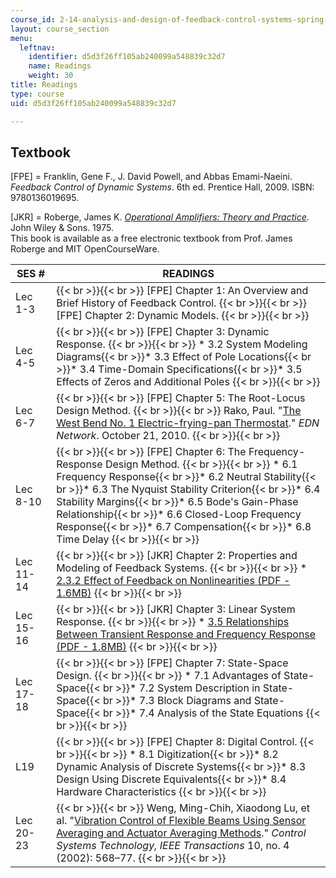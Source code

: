 ```yaml
---
course_id: 2-14-analysis-and-design-of-feedback-control-systems-spring-2014
layout: course_section
menu:
  leftnav:
    identifier: d5d3f26ff105ab240099a548839c32d7
    name: Readings
    weight: 30
title: Readings
type: course
uid: d5d3f26ff105ab240099a548839c32d7

---
```


Textbook
--------

\[FPE\] = Franklin, Gene F., J. David Powell, and Abbas Emami-Naeini. _Feedback Control of Dynamic Systems_. 6th ed. Prentice Hall, 2009. ISBN: 9780136019695.

\[JKR\] = Roberge, James K. [_Operational Amplifiers: Theory and Practice_](/resources/res-6-010-electronic-feedback-systems-spring-2013/textbook). John Wiley & Sons. 1975.  
This book is available as a free electronic textbook from Prof. James Roberge and MIT OpenCourseWare.

| SES # | READINGS |
| --- | --- |
| Lec 1-3 |  {{< br >}}{{< br >}} \[FPE\] Chapter 1: An Overview and Brief History of Feedback Control. {{< br >}}{{< br >}} \[FPE\] Chapter 2: Dynamic Models. {{< br >}}{{< br >}}  |
| Lec 4-5 |  {{< br >}}{{< br >}} \[FPE\] Chapter 3: Dynamic Response. {{< br >}}{{< br >}} *   3.2 System Modeling Diagrams{{< br >}}*   3.3 Effect of Pole Locations{{< br >}}*   3.4 Time-Domain Specifications{{< br >}}*   3.5 Effects of Zeros and Additional Poles {{< br >}}{{< br >}}  |
| Lec 6-7 |  {{< br >}}{{< br >}} \[FPE\] Chapter 5: The Root-Locus Design Method. {{< br >}}{{< br >}} Rako, Paul. "[The West Bend No. 1 Electric-frying-pan Thermostat](http://www.edn.com/design/analog/4363755/The-West-Bend-No-1-electric-frying-pan-thermostat)." _EDN Network_. October 21, 2010.  {{< br >}}{{< br >}}  |
| Lec 8-10 |  {{< br >}}{{< br >}} \[FPE\] Chapter 6: The Frequency-Response Design Method. {{< br >}}{{< br >}} *   6.1 Frequency Response{{< br >}}*   6.2 Neutral Stability{{< br >}}*   6.3 The Nyquist Stability Criterion{{< br >}}*   6.4 Stability Margins{{< br >}}*   6.5 Bode's Gain-Phase Relationship{{< br >}}*   6.6 Closed-Loop Frequency Response{{< br >}}*   6.7 Compensation{{< br >}}*   6.8 Time Delay {{< br >}}{{< br >}}  |
| Lec 11-14 |  {{< br >}}{{< br >}} \[JKR\] Chapter 2: Properties and Modeling of Feedback Systems. {{< br >}}{{< br >}} *   [2.3.2 Effect of Feedback on Nonlinearities (PDF - 1.6MB)](/resources/res-6-010-electronic-feedback-systems-spring-2013/textbook/MITRES_6-010S13_chap02.pdf)  {{< br >}}{{< br >}}  |
| Lec 15-16 |  {{< br >}}{{< br >}} \[JKR\] Chapter 3: Linear System Response. {{< br >}}{{< br >}} *   [3.5 Relationships Between Transient Response and Frequency Response (PDF - 1.8MB)](/resources/res-6-010-electronic-feedback-systems-spring-2013/textbook/MITRES_6-010S13_chap03.pdf)  {{< br >}}{{< br >}}  |
| Lec 17-18 |  {{< br >}}{{< br >}} \[FPE\] Chapter 7: State-Space Design. {{< br >}}{{< br >}} *   7.1 Advantages of State-Space{{< br >}}*   7.2 System Description in State-Space{{< br >}}*   7.3 Block Diagrams and State-Space{{< br >}}*   7.4 Analysis of the State Equations {{< br >}}{{< br >}}  |
| L19 |  {{< br >}}{{< br >}} \[FPE\] Chapter 8: Digital Control. {{< br >}}{{< br >}} *   8.1 Digitization{{< br >}}*   8.2 Dynamic Analysis of Discrete Systems{{< br >}}*   8.3 Design Using Discrete Equivalents{{< br >}}*   8.4 Hardware Characteristics {{< br >}}{{< br >}}  |
| Lec 20-23 |  {{< br >}}{{< br >}} Weng, Ming-Chih, Xiaodong Lu, et al. "[Vibration Control of Flexible Beams Using Sensor Averaging and Actuator Averaging Methods](http://dx.doi.org/10.1109/TCST.2002.1014676)." _Control Systems Technology, IEEE Transactions_ 10, no. 4 (2002): 568–77.  {{< br >}}{{< br >}}